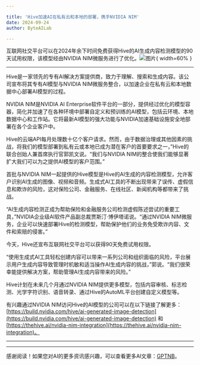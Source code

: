```yaml
---

title: 'Hive加速AI在私有云和本地的部署，携手NVIDIA NIM'
date: 2024-09-24
author: ByteAILab

---
```


互联网社交平台可以在2024年余下时间免费获得Hive的AI生成内容检测模型的90天试用权限，该模型经由NVIDIA NIM微服务进行了优化。![图片](https://ai-techpark.com/wp-content/uploads/2024/09/Hive-960x540.jpg){ width=60% }

---


Hive是一家领先的专有AI解决方案提供商，致力于理解、搜索和生成内容。该公司宣布将其专有AI模型与NVIDIA NIM微服务整合，以加速企业在私有云和本地数据中心部署AI模型的过程。

NVIDIA NIM是NVIDIA AI Enterprise软件平台的一部分，提供经过优化的模型容器，简化并加速了在各种环境中部署自定义和预训练的AI模型，包括云环境、本地数据中心和工作站。它将最新AI模型的强大功能与NVIDIA加速基础设施安全地部署在各个企业客户中。

Hive的云端API每月处理数十亿个客户请求。然而，由于数据治理或其他因素的挑战，将我们的模型部署到私有云或本地已成为潜在客户的首要要求之一，”Hive的联合创始人兼首席执行官郭凯文说。“我们与NVIDIA NIM的整合使我们能够显著扩大我们可以为之提供AI模型的客户范围。”

首批与NVIDIA NIM一起提供的Hive模型是Hive的AI生成的内容检测模型，允许客户识别AI生成的图像、视频和音频。生成式AI工具的不断出现带来了误传、虚假信息和欺诈的风险，这对保险公司、金融服务、在线社区、新闻机构等都带来了挑战。

“AI生成内容检测正成为帮助保险和金融服务公司检测虚假陈述尝试的重要工具，”NVIDIA企业级AI软件产品副总裁贾斯汀·博伊塔诺说。“通过NVIDIA NIM微服务，企业可以快速部署Hive的检测模型，帮助保护他们的业务免受欺诈内容、文件和索赔的侵害。”

今天，Hive还宣布互联网社交平台可以获得90天免费试用权限。

“使用生成式AI工具轻松创建内容可以带来一系列公司和组织面临的风险，平台展示用户生成内容导致管理时机敏和适当操作AI生成内容的挑战，”郭说。“我们很荣幸能提供解决方案，帮助管理AI生成内容带来的风险。”

Hive计划在未来几个月通过NVIDIA NIM提供更多模型，包括内容审核、标志检测、光学字符识别、语音转录、通过Hive的AutoML平台创建自定义模型等。

有兴趣通过NVIDIA NIM访问Hive的AI模型的公司可以在以下链接了解更多：[https://build.nvidia.com/hive/ai-generated-image-detection](https://build.nvidia.com/hive/ai-generated-image-detection) 和 [https://thehive.ai/nvidia-nim-integration](https://thehive.ai/nvidia-nim-integration)。

---
---
感谢阅读！如果您对AI的更多资讯感兴趣，可以查看更多AI文章：[GPTNB](https://gptnb.com)。